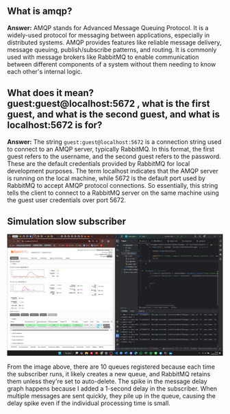 ## What is amqp?

**Answer:** AMQP stands for Advanced Message Queuing Protocol. It is a widely-used protocol for messaging between applications, especially in distributed systems. AMQP provides features like reliable message delivery, message queuing, publish/subscribe patterns, and routing. It is commonly used with message brokers like RabbitMQ to enable communication between different components of a system without them needing to know each other's internal logic.


## What does it mean? guest:guest@localhost:5672 , what is the first guest, and what is the second guest, and what is localhost:5672 is for? 

**Answer:** The string `guest:guest@localhost:5672` is a connection string used to connect to an AMQP server, typically RabbitMQ. In this format, the first guest refers to the username, and the second guest refers to the password. These are the default credentials provided by RabbitMQ for local development purposes. The term localhost indicates that the AMQP server is running on the local machine, while 5672 is the default port used by RabbitMQ to accept AMQP protocol connections. So essentially, this string tells the client to connect to a RabbitMQ server on the same machine using the guest user credentials over port 5672.

## Simulation slow subscriber
<img src="img/ss1.png">

From the image above, there are 10 queues registered because each time the subscriber runs, it likely creates a new queue, and RabbitMQ retains them unless they're set to auto-delete. The spike in the message delay graph happens because I added a 1-second delay in the subscriber. When multiple messages are sent quickly, they pile up in the queue, causing the delay spike even if the individual processing time is small.